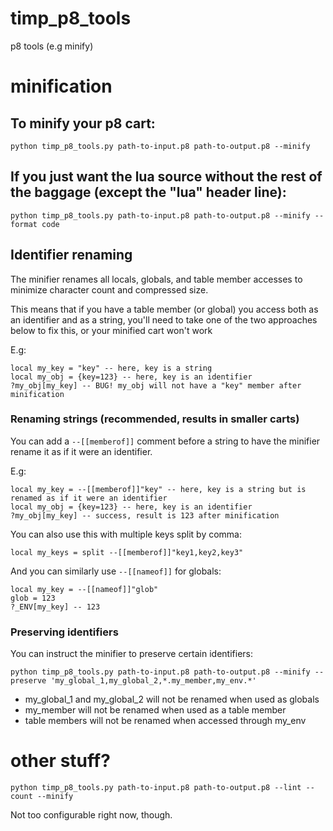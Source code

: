 # timp_p8_tools
p8 tools (e.g minify)

# minification

## To minify your p8 cart:

`python timp_p8_tools.py path-to-input.p8 path-to-output.p8 --minify`

## If you just want the lua source without the rest of the baggage (except the "__lua__" header line):

`python timp_p8_tools.py path-to-input.p8 path-to-output.p8 --minify --format code`

## Identifier renaming

The minifier renames all locals, globals, and table member accesses to minimize character count and compressed size.

This means that if you have a table member (or global) you access both as an identifier and as a string, you'll need to take one of the two approaches below to fix this, or your minified cart won't work

E.g:
```
local my_key = "key" -- here, key is a string
local my_obj = {key=123} -- here, key is an identifier
?my_obj[my_key] -- BUG! my_obj will not have a "key" member after minification
```

### Renaming strings (recommended, results in smaller carts)

You can add a `--[[memberof]]` comment before a string to have the minifier rename it as if it were an identifier.

E.g:
```
local my_key = --[[memberof]]"key" -- here, key is a string but is renamed as if it were an identifier
local my_obj = {key=123} -- here, key is an identifier
?my_obj[my_key] -- success, result is 123 after minification
```

You can also use this with multiple keys split by comma:
```
local my_keys = split --[[memberof]]"key1,key2,key3"
```

And you can similarly use `--[[nameof]]` for globals:
```
local my_key = --[[nameof]]"glob"
glob = 123
?_ENV[my_key] -- 123
```

### Preserving identifiers

You can instruct the minifier to preserve certain identifiers:

`python timp_p8_tools.py path-to-input.p8 path-to-output.p8 --minify --preserve 'my_global_1,my_global_2,*.my_member,my_env.*'`

* my_global_1 and my_global_2 will not be renamed when used as globals
* my_member will not be renamed when used as a table member
* table members will not be renamed when accessed through my_env

# other stuff?

`python timp_p8_tools.py path-to-input.p8 path-to-output.p8 --lint --count --minify`

Not too configurable right now, though.
